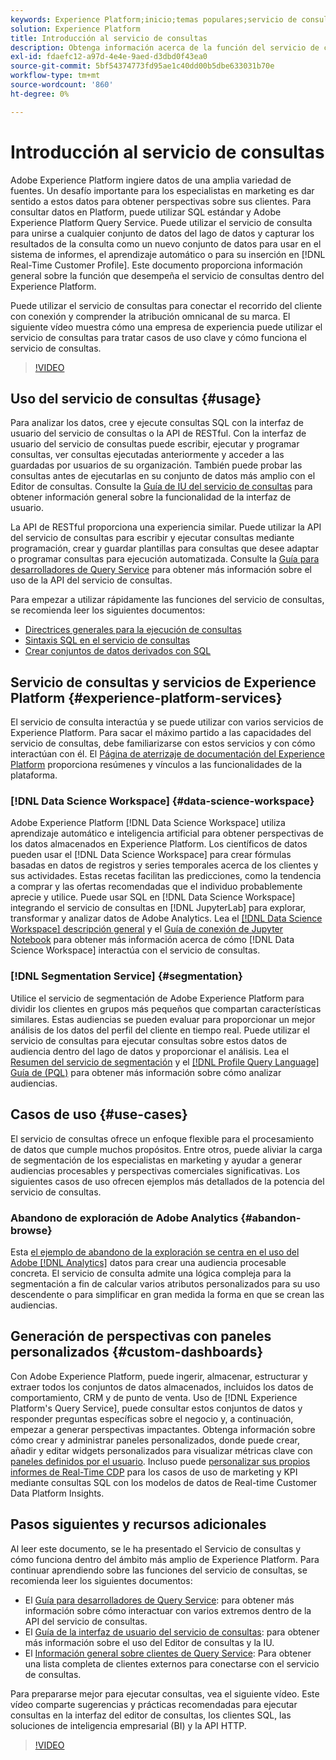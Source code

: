 ```yaml
---
keywords: Experience Platform;inicio;temas populares;servicio de consultas;servicio de consultas;consulta
solution: Experience Platform
title: Introducción al servicio de consultas
description: Obtenga información acerca de la función del servicio de consultas dentro del Experience Platform.
exl-id: fdaefc12-a97d-4e4e-9aed-d3dbd0f43ea0
source-git-commit: 5bf54374773fd95ae1c40dd00b5dbe633031b70e
workflow-type: tm+mt
source-wordcount: '860'
ht-degree: 0%

---
```


# Introducción al servicio de consultas

Adobe Experience Platform ingiere datos de una amplia variedad de fuentes. Un desafío importante para los especialistas en marketing es dar sentido a estos datos para obtener perspectivas sobre sus clientes. Para consultar datos en Platform, puede utilizar SQL estándar y Adobe Experience Platform Query Service. Puede utilizar el servicio de consulta para unirse a cualquier conjunto de datos del lago de datos y capturar los resultados de la consulta como un nuevo conjunto de datos para usar en el sistema de informes, el aprendizaje automático o para su inserción en [!DNL Real-Time Customer Profile]. Este documento proporciona información general sobre la función que desempeña el servicio de consultas dentro del Experience Platform.

Puede utilizar el servicio de consultas para conectar el recorrido del cliente con conexión y comprender la atribución omnicanal de su marca. El siguiente vídeo muestra cómo una empresa de experiencia puede utilizar el servicio de consultas para tratar casos de uso clave y cómo funciona el servicio de consultas.

>[!VIDEO](https://video.tv.adobe.com/v/29795?quality=12&learn=on)

## Uso del servicio de consultas {#usage}

Para analizar los datos, cree y ejecute consultas SQL con la interfaz de usuario del servicio de consultas o la API de RESTful.
Con la interfaz de usuario del servicio de consultas puede escribir, ejecutar y programar consultas, ver consultas ejecutadas anteriormente y acceder a las guardadas por usuarios de su organización. También puede probar las consultas antes de ejecutarlas en su conjunto de datos más amplio con el Editor de consultas. Consulte la [Guía de IU del servicio de consultas](ui/overview.md) para obtener información general sobre la funcionalidad de la interfaz de usuario.

La API de RESTful proporciona una experiencia similar. Puede utilizar la API del servicio de consultas para escribir y ejecutar consultas mediante programación, crear y guardar plantillas para consultas que desee adaptar o programar consultas para ejecución automatizada. Consulte la [Guía para desarrolladores de Query Service](api/getting-started.md) para obtener más información sobre el uso de la API del servicio de consultas.

Para empezar a utilizar rápidamente las funciones del servicio de consultas, se recomienda leer los siguientes documentos:

- [Directrices generales para la ejecución de consultas](./best-practices/writing-queries.md)
- [Sintaxis SQL en el servicio de consultas](./sql/syntax.md)
- [Crear conjuntos de datos derivados con SQL](./data-distiller/derived-datasets/create-derived-datasets-with-sql.md)

## Servicio de consultas y servicios de Experience Platform {#experience-platform-services}

El servicio de consulta interactúa y se puede utilizar con varios servicios de Experience Platform. Para sacar el máximo partido a las capacidades del servicio de consultas, debe familiarizarse con estos servicios y con cómo interactúan con él. El [Página de aterrizaje de documentación del Experience Platform](https://experienceleague.adobe.com/docs/experience-platform.html?lang=es) proporciona resúmenes y vínculos a las funcionalidades de la plataforma.

### [!DNL Data Science Workspace] {#data-science-workspace}

Adobe Experience Platform [!DNL Data Science Workspace] utiliza aprendizaje automático e inteligencia artificial para obtener perspectivas de los datos almacenados en Experience Platform. Los científicos de datos pueden usar el [!DNL Data Science Workspace] para crear fórmulas basadas en datos de registros y series temporales acerca de los clientes y sus actividades. Estas recetas facilitan las predicciones, como la tendencia a comprar y las ofertas recomendadas que el individuo probablemente aprecie y utilice. Puede usar SQL en [!DNL Data Science Workspace] integrando el servicio de consultas en [!DNL JupyterLab] para explorar, transformar y analizar datos de Adobe Analytics. Lea el [[!DNL Data Science Workspace] descripción general](../data-science-workspace/home.md) y el [Guía de conexión de Jupyter Notebook](./clients/jupyter-notebook.md) para obtener más información acerca de cómo [!DNL Data Science Workspace] interactúa con el servicio de consultas.

### [!DNL Segmentation Service] {#segmentation}

Utilice el servicio de segmentación de Adobe Experience Platform para dividir los clientes en grupos más pequeños que compartan características similares. Estas audiencias se pueden evaluar para proporcionar un mejor análisis de los datos del perfil del cliente en tiempo real. Puede utilizar el servicio de consultas para ejecutar consultas sobre estos datos de audiencia dentro del lago de datos y proporcionar el análisis. Lea el [Resumen del servicio de segmentación](../segmentation/home.md) y el [[!DNL Profile Query Language] Guía de (PQL)](../segmentation/pql/overview.md) para obtener más información sobre cómo analizar audiencias.

## Casos de uso {#use-cases}

El servicio de consultas ofrece un enfoque flexible para el procesamiento de datos que cumple muchos propósitos. Entre otros, puede aliviar la carga de segmentación de los especialistas en marketing y ayudar a generar audiencias procesables y perspectivas comerciales significativas. Los siguientes casos de uso ofrecen ejemplos más detallados de la potencia del servicio de consultas.

### Abandono de exploración de Adobe Analytics {#abandon-browse}

Esta [el ejemplo de abandono de la exploración se centra en el uso del Adobe [!DNL Analytics]](./use-cases/abandoned-browse.md) datos para crear una audiencia procesable concreta. El servicio de consulta admite una lógica compleja para la segmentación a fin de calcular varios atributos personalizados para su uso descendente o para simplificar en gran medida la forma en que se crean las audiencias.

## Generación de perspectivas con paneles personalizados {#custom-dashboards}

Con Adobe Experience Platform, puede ingerir, almacenar, estructurar y extraer todos los conjuntos de datos almacenados, incluidos los datos de comportamiento, CRM y de punto de venta. Uso de [!DNL Experience Platform's Query Service], puede consultar estos conjuntos de datos y responder preguntas específicas sobre el negocio y, a continuación, empezar a generar perspectivas impactantes. Obtenga información sobre cómo crear y administrar paneles personalizados, donde puede crear, añadir y editar widgets personalizados para visualizar métricas clave con [paneles definidos por el usuario](../dashboards/user-defined-dashboards.md). Incluso puede [personalizar sus propios informes de Real-Time CDP](../dashboards/cdp-insights-data-model.md) para los casos de uso de marketing y KPI mediante consultas SQL con los modelos de datos de Real-time Customer Data Platform Insights.

## Pasos siguientes y recursos adicionales

Al leer este documento, se le ha presentado el Servicio de consultas y cómo funciona dentro del ámbito más amplio de Experience Platform. Para continuar aprendiendo sobre las funciones del servicio de consultas, se recomienda leer los siguientes documentos:

- El [Guía para desarrolladores de Query Service](api/getting-started.md): para obtener más información sobre cómo interactuar con varios extremos dentro de la API del servicio de consultas.
- El [Guía de la interfaz de usuario del servicio de consultas](ui/overview.md): para obtener más información sobre el uso del Editor de consultas y la IU.
- El [Información general sobre clientes de Query Service](clients/overview.md): Para obtener una lista completa de clientes externos para conectarse con el servicio de consultas.

Para prepararse mejor para ejecutar consultas, vea el siguiente vídeo. Este vídeo comparte sugerencias y prácticas recomendadas para ejecutar consultas en la interfaz del editor de consultas, los clientes SQL, las soluciones de inteligencia empresarial (BI) y la API HTTP.

>[!VIDEO](https://video.tv.adobe.com/v/29811?quality=12&learn=on)
